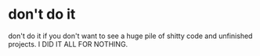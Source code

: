 # don't do it

don't do it if you don't want to see a huge pile of shitty code and unfinished projects. I DID IT ALL FOR NOTHING.